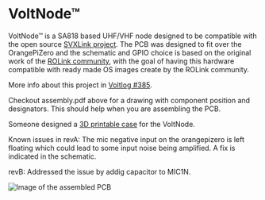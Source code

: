 # VoltNode™
VoltNode™ is a SA818 based UHF/VHF node designed to be compatible with the open source [SVXLink project](https://github.com/sm0svx/svxlink "SVXLink project"). The PCB was designed to fit over the OrangePiZero and the schematic and GPIO choice is based on the original work of the [ROLink community](http://www.439100.ro/ "ROLink community"), with the goal of having this hardware compatible with ready made OS images create by the ROLink community.

More info about this project in [Voltlog #385](https://youtu.be/EprSIw-5l6w).

Checkout assembly.pdf above for a drawing with component position and designators. This should help when you are assembling the PCB.

Someone designed a [3D printable case](https://www.thingiverse.com/thing:6345499) for the VoltNode. 

Known issues in revA: The mic negative input on the orangepizero is left floating which could lead to some input noise being amplified. A fix is indicated in the schematic.

revB: Addressed the issue by addig capacitor to MIC1N.

![Image of the assembled PCB](voltnode.JPG)
